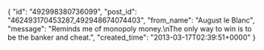  {
   "id": "492998380736099",
   "post_id": "462493170453287_492948674074403",
   "from_name": "August le Blanc",
   "message": "Reminds me of monopoly money.\nThe only way to win is to be the banker and cheat.",
   "created_time": "2013-03-17T02:39:51+0000"
 }

